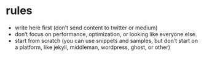 # rules
- write here first (don’t send content to twitter or medium)
- don’t focus on performance, optimization, or looking like everyone else. 
- start from scratch (you can use snippets and samples, but don’t start on a platform, like jekyll, middleman, wordpress, ghost, or other)
